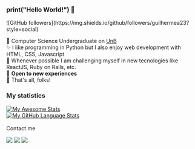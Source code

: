 <h3>print("Hello World!") 🐍</h3>
![GitHub followers](https://img.shields.io/github/followers/guilhermea23?style=social)


🐾 Computer Science Undergraduate on [UnB](https://unb.br)<br />
✨ I like programming in Python but I also enjoy web development with HTML, CSS, Javascript<br />
🤔 Whenever possible I am challenging myself in new tecnologies like ReactJS, Ruby on Rails, etc.<br />
🤝 <strong>Open to new experiences</strong><br />
👋 That's all, folks!

<h3>My statistics</h3>

[![My Awesome Stats](https://awesome-github-stats.azurewebsites.net/user-stats/guilhermea23?cardType=github&theme=dark)](https://git.io/awesome-stats-card)<br/>
[![My GitHub Language Stats](https://github-readme-stats.vercel.app/api/top-langs/?username=guilhermea23&theme=dark&layout=compact)]()
<br />
<br />
<span>Contact me</span>

<a target= "_blank" href="mailto:garaujodeoliveira1@gmail.com"><img src="https://img.icons8.com/small/48/000000/new-post.png"/></i></a>
<a target="_blank" href="https://instagram.com/guilhermea.23"><img src="https://img.icons8.com/ios-filled/48/000000/instagram-new--v1.png"/></a>
<a target= "_blank" href="https://www.linkedin.com/in/guilherme-a-8734a2182/"><img src="https://img.icons8.com/material/48/000000/linkedin--v1.png"/></a>
